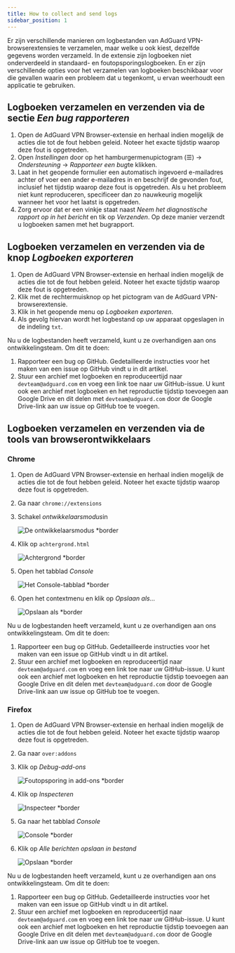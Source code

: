 ```yaml
---
title: How to collect and send logs
sidebar_position: 1
---
```


Er zijn verschillende manieren om logbestanden van AdGuard VPN-browserextensies te verzamelen, maar welke u ook kiest, dezelfde gegevens worden verzameld. In de extensie zijn logboeken niet onderverdeeld in standaard- en foutopsporingslogboeken. En er zijn verschillende opties voor het verzamelen van logboeken beschikbaar voor die gevallen waarin een probleem dat u tegenkomt, u ervan weerhoudt een applicatie te gebruiken.

## Logboeken verzamelen en verzenden via de sectie *Een bug rapporteren*

1. Open de AdGuard VPN Browser-extensie en herhaal indien mogelijk de acties die tot de fout hebben geleid. Noteer het exacte tijdstip waarop deze fout is opgetreden.
1. Open *Instellingen* door op het hamburgermenupictogram (☰) → *Ondersteuning* → *Rapporteer een bug*te klikken.
1. Laat in het geopende formulier een automatisch ingevoerd e-mailadres achter of voer een ander e-mailadres in en beschrijf de gevonden fout, inclusief het tijdstip waarop deze fout is opgetreden. Als u het probleem niet kunt reproduceren, specificeer dan zo nauwkeurig mogelijk wanneer het voor het laatst is opgetreden.
1. Zorg ervoor dat er een vinkje staat naast *Neem het diagnostische rapport op in het bericht* en tik op *Verzenden*. Op deze manier verzendt u logboeken samen met het bugrapport.

## Logboeken verzamelen en verzenden via de knop *Logboeken exporteren*

1. Open de AdGuard VPN Browser-extensie en herhaal indien mogelijk de acties die tot de fout hebben geleid. Noteer het exacte tijdstip waarop deze fout is opgetreden.
1. Klik met de rechtermuisknop op het pictogram van de AdGuard VPN-browserextensie.
1. Klik in het geopende menu op *Logboeken exporteren*.
1. Als gevolg hiervan wordt het logbestand op uw apparaat opgeslagen in de indeling `txt`.

Nu u de logbestanden heeft verzameld, kunt u ze overhandigen aan ons ontwikkelingsteam. Om dit te doen:

1. Rapporteer een bug op GitHub. Gedetailleerde instructies voor het maken van een issue op GitHub vindt u in dit artikel.
1. Stuur een archief met logboeken en reproduceertijd naar `devteam@adguard.com` en voeg een link toe naar uw GitHub-issue. U kunt ook een archief met logboeken en het reproductie tijdstip toevoegen aan Google Drive en dit delen met `devteam@adguard.com` door de Google Drive-link aan uw issue op GitHub toe te voegen.

## Logboeken verzamelen en verzenden via de tools van browserontwikkelaars

### Chrome

1. Open de AdGuard VPN Browser-extensie en herhaal indien mogelijk de acties die tot de fout hebben geleid. Noteer het exacte tijdstip waarop deze fout is opgetreden.
1. Ga naar `chrome://extensions`
1. Schakel *ontwikkelaarsmodus*in

    ![De ontwikkelaarsmodus *border](https://cdn.adguardvpn.com/content/kb/vpn/browser_extension/dev_mode.png)

1. Klik op `achtergrond.html`

    ![Achtergrond *border](https://cdn.adguardvpn.com/content/kb/vpn/browser_extension/backgroung.png)

1. Open het tabblad *Console*

    ![Het Console-tabblad *border](https://cdn.adguardvpn.com/content/kb/vpn/browser_extension/console.png)

1. Open het contextmenu en klik op *Opslaan als…*

    ![Opslaan als *border](https://cdn.adguardvpn.com/content/kb/vpn/browser_extension/save.png)

Nu u de logbestanden heeft verzameld, kunt u ze overhandigen aan ons ontwikkelingsteam. Om dit te doen:

1. Rapporteer een bug op GitHub. Gedetailleerde instructies voor het maken van een issue op GitHub vindt u in dit artikel.
1. Stuur een archief met logboeken en reproduceertijd naar `devteam@adguard.com` en voeg een link toe naar uw GitHub-issue. U kunt ook een archief met logboeken en het reproductie tijdstip toevoegen aan Google Drive en dit delen met `devteam@adguard.com` door de Google Drive-link aan uw issue op GitHub toe te voegen.

### Firefox

1. Open de AdGuard VPN Browser-extensie en herhaal indien mogelijk de acties die tot de fout hebben geleid. Noteer het exacte tijdstip waarop deze fout is opgetreden.
1. Ga naar `over:addons`
1. Klik op *Debug-add-ons*

    ![Foutopsporing in add-ons *border](https://cdn.adguardvpn.com/content/kb/vpn/browser_extension/add-ons.png)

1. Klik op *Inspecteren*

    ![Inspecteer *border](https://cdn.adguardvpn.com/content/kb/vpn/browser_extension/inspect.png)

1. Ga naar het tabblad *Console*

    ![Console *border](https://cdn.adguardvpn.com/content/kb/vpn/browser_extension/ff_console.png)

1. Klik op *Alle berichten opslaan in bestand*

    ![Opslaan *border](https://cdn.adguardvpn.com/content/kb/vpn/browser_extension/save-to-file.png)

Nu u de logbestanden heeft verzameld, kunt u ze overhandigen aan ons ontwikkelingsteam. Om dit te doen:

1. Rapporteer een bug op GitHub. Gedetailleerde instructies voor het maken van een issue op GitHub vindt u in dit artikel.
1. Stuur een archief met logboeken en reproduceertijd naar `devteam@adguard.com` en voeg een link toe naar uw GitHub-issue. U kunt ook een archief met logboeken en het reproductie tijdstip toevoegen aan Google Drive en dit delen met `devteam@adguard.com` door de Google Drive-link aan uw issue op GitHub toe te voegen.
